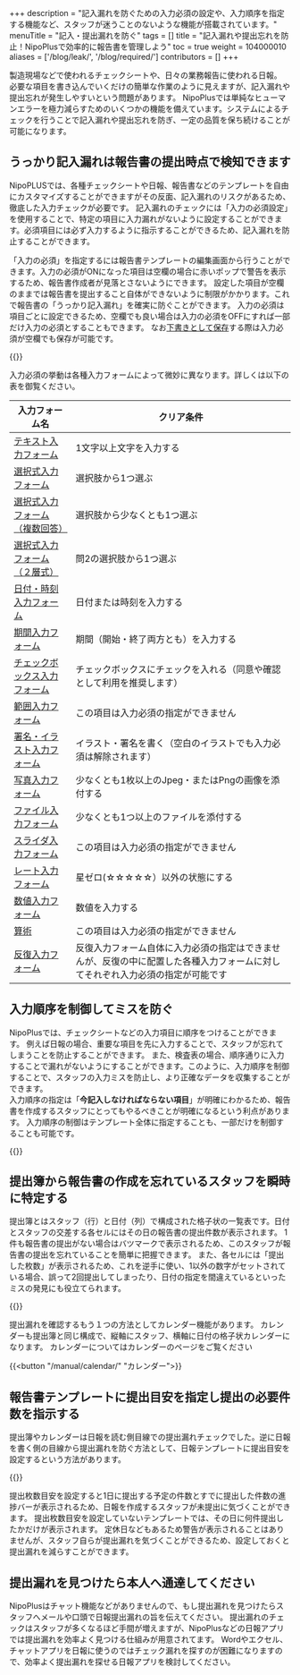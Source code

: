 +++
description = "記入漏れを防ぐための入力必須の設定や、入力順序を指定する機能など、スタッフが迷うことのないような機能が搭載されています。"
menuTitle = "記入・提出漏れを防ぐ"
tags = []
title = "記入漏れや提出忘れを防止！NipoPlusで効率的に報告書を管理しよう"
toc = true
weight = 104000010
aliases = ['/blog/leak/', '/blog/required/']
contributors = []
+++

製造現場などで使われるチェックシートや、日々の業務報告に使われる日報。
必要な項目を書き込んでいくだけの簡単な作業のように見えますが、記入漏れや提出忘れが発生しやすいという問題があります。
NipoPlusでは単純なヒューマンエラーを極力減らすためのいくつかの機能を備えています。システムによるチェックを行うことで記入漏れや提出忘れを防ぎ、一定の品質を保ち続けることが可能になります。

## うっかり記入漏れは報告書の提出時点で検知できます

NipoPLUSでは、各種チェックシートや日報、報告書などのテンプレートを自由にカスタマイズすることができますがその反面、記入漏れのリスクがあるため、徹底した入力チェックが必要です。
記入漏れのチェックには「入力の必須設定」を使用することで、特定の項目に入力漏れがないように設定することができます。必須項目には必ず入力するように指示することができるため、記入漏れを防止することができます。

「入力の必須」を指定するには報告書テンプレートの編集画面から行うことができます。入力の必須がONになった項目は空欄の場合に赤いポップで警告を表示するため、報告書作成者が見落とさないようにできます。
設定した項目が空欄のままでは報告書を提出すること自体ができないように制限がかかります。これで報告書の「うっかり記入漏れ」を確実に防ぐことができます。
入力の必須は項目ごとに設定できるため、空欄でも良い場合は入力の必須をOFFにすれば一部だけ入力の必須とすることもできます。
なお[下書きとして保存](/manual/write-report/draft/)する際は入力必須が空欄でも保存が可能です。


{{<icatch filename="required" msg="空欄があるため 提出ボタンを無効化" title="入力必須の指定がされた日報" fontsize="30px" alice="here" >}}



入力必須の挙動は各種入力フォームによって微妙に異なります。詳しくは以下の表を御覧ください。

|入力フォーム名|クリア条件|
|---|---|
|[テキスト入力フォーム](/manual/initial-setting/template/text/)|1文字以上文字を入力する|
|[選択式入力フォーム](/manual/initial-setting/template/select/)|選択肢から1つ選ぶ|
|[選択式入力フォーム（複数回答）](/manual/initial-setting/template/select2/)|選択肢から少なくとも1つ選ぶ|
|[選択式入力フォーム（２層式）](/manual/initial-setting/template/selectcalc/)|問2の選択肢から1つ選ぶ|
|[日付・時刻入力フォーム](/manual/initial-setting/template/datetime/)|日付または時刻を入力する|
|[期間入力フォーム](/manual/initial-setting/template/datetimes/)|期間（開始・終了両方とも）を入力する|
|[チェックボックス入力フォーム](/manual/initial-setting/template/checkbox/)|チェックボックスにチェックを入れる（同意や確認として利用を推奨します）|
|[範囲入力フォーム](/manual/initial-setting/template/range/)|この項目は入力必須の指定ができません|
|[署名・イラスト入力フォーム](/manual/initial-setting/template/sign/)|イラスト・署名を書く（空白のイラストでも入力必須は解除されます）|
|[写真入力フォーム](/manual/initial-setting/template/picture/)|少なくとも1枚以上のJpeg・またはPngの画像を添付する|
|[ファイル入力フォーム](/manual/initial-setting/template/file/)|少なくとも1つ以上のファイルを添付する|
|[スライダ入力フォーム](/manual/initial-setting/template/step/)|この項目は入力必須の指定ができません|
|[レート入力フォーム](/manual/initial-setting/template/rate/)|星ゼロ(☆☆☆☆☆）以外の状態にする|
|[数値入力フォーム](/manual/initial-setting/template/math/)|数値を入力する|
|[算術](/manual/initial-setting/template/calc/)|この項目は入力必須の指定ができません|
|[反復入力フォーム](/manual/initial-setting/template/array/)|反復入力フォーム自体に入力必須の指定はできませんが、反復の中に配置した各種入力フォームに対してそれぞれ入力必須の指定が可能です|


## 入力順序を制御してミスを防ぐ

NipoPlusでは、チェックシートなどの入力項目に順序をつけることができます。
例えば日報の場合、重要な項目を先に入力することで、スタッフが忘れてしまうことを防止することができます。
また、検査表の場合、順序通りに入力することで漏れがないようにすることができます。このように、入力順序を制御することで、スタッフの入力ミスを防止し、より正確なデータを収集することができます。  
入力順序の指定は「**今記入しなければならない項目**」が明確にわかるため、報告書を作成するスタッフにとってもやるべきことが明確になるという利点があります。
入力順序の制御はテンプレート全体に指定することも、一部だけを制御することも可能です。


{{<icatch filename="input-order" msg="入力必須と 入力順指定の併用" title="入力の必須が空欄の場合は日報が提出できません" fontsize="30px" alice="here" >}}


## 提出簿から報告書の作成を忘れているスタッフを瞬時に特定する

提出簿とはスタッフ（行）と日付（列）で構成された格子状の一覧表です。日付とスタッフの交差する各セルにはその日の報告書の提出件数が表示されます。
1件も報告書の提出がない場合はバツマークで表示されるため、このスタッフが報告書の提出を忘れていることを簡単に把握できます。
また、各セルには「提出した枚数」が表示されるため、これを逆手に使い、1以外の数字がセットされている場合、誤って2回提出してしまったり、日付の指定を間違えているといったミスの発見にも役立てられます。

{{<icatch filename="submission-status-list" msg="提出簿を見れば 提出漏れも一目瞭然" title="報告書の未提出者を瞬時に把握できる提出簿機能" fontsize="30px" alice="here" >}}

提出漏れを確認するもう１つの方法としてカレンダー機能があります。
カレンダーも提出簿と同じ構成で、縦軸にスタッフ、横軸に日付の格子状カレンダーになります。
カレンダーについてはカレンダーのページをご覧ください

{{<button "/manual/calendar/" "カレンダー">}}

## 報告書テンプレートに提出目安を指定し提出の必要件数を指示する

提出簿やカレンダーは日報を読む側目線での提出漏れチェックでした。逆に日報を書く側の目線から提出漏れを防ぐ方法として、日報テンプレートに提出目安を設定するという方法があります。

{{<icatch filename="goal-submission" msg="1日の提出ノルマを 設定することが可能" title="日報テンプレート選択画面から本日の提出予定枚数を確認可能です" fontsize="30px" alice="here" >}}

提出枚数目安を設定すると1日に提出する予定の件数とすでに提出した件数の進捗バーが表示されるため、日報を作成するスタッフが未提出に気づくことができます。
提出枚数目安を設定していないテンプレートでは、その日に何件提出したかだけが表示されます。
定休日などもあるため警告が表示されることはありませんが、スタッフ自らが提出漏れを気づくことができるため、設定しておくと提出漏れを減らすことができます。

## 提出漏れを見つけたら本人へ通達してください

NipoPlusはチャット機能などがありませんので、もし提出漏れを見つけたらスタッフへメールや口頭で日報提出漏れの旨を伝えてください。
提出漏れのチェックはスタッフが多くなるほど手間が増えますが、NipoPlusなどの日報アプリでは提出漏れを効率よく見つける仕組みが用意されてます。
Wordやエクセル、チャットアプリを日報に使うのではチェック漏れを探すのが困難になりますので、効率よく提出漏れを探せる日報アプリを検討してください。
